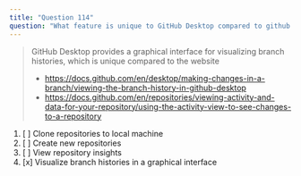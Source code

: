 ```yaml
---
title: "Question 114"
question: "What feature is unique to GitHub Desktop compared to github.com?"
---
```


> GitHub Desktop provides a graphical interface for visualizing branch histories, which is unique compared to the website
> - https://docs.github.com/en/desktop/making-changes-in-a-branch/viewing-the-branch-history-in-github-desktop
> - https://docs.github.com/en/repositories/viewing-activity-and-data-for-your-repository/using-the-activity-view-to-see-changes-to-a-repository


1. [ ] Clone repositories to local machine
1. [ ] Create new repositories
1. [ ] View repository insights
1. [x] Visualize branch histories in a graphical interface
